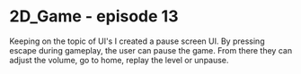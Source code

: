 # 2D_Game - episode 13

Keeping on the topic of UI's I created a pause screen UI. By pressing escape during gameplay, the user can pause the game. From there they can adjust the volume, go to home, replay the level or unpause.
